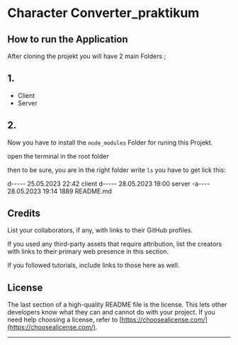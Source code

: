 # Character Converter_praktikum

## How to run the Application

After cloning the projekt you will have 2 main Folders ;

## 1.

- Client
- Server

## 2.

Now you have to install the `node_modules` Folder for runing this Projekt.

open the terminal in the root folder

then to be sure, you are in the right folder write `ls` you have to get lick this:

d-----        25.05.2023     22:42                client
d-----        28.05.2023     19:00                server
-a----        28.05.2023     19:14           1889 README.md



## Credits

List your collaborators, if any, with links to their GitHub profiles.

If you used any third-party assets that require attribution, list the creators with links to their primary web presence in this section.

If you followed tutorials, include links to those here as well.

## License

The last section of a high-quality README file is the license. This lets other developers know what they can and cannot do with your project. If you need help choosing a license, refer to [https://choosealicense.com/](https://choosealicense.com/).

---
